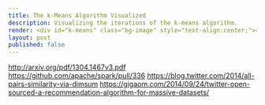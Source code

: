 ```yaml
---
title: The k-Means Algorithm Visualized
description: Visualizing the iterations of the k-means algorithm.
render: <div id="k-means" class="bg-image" style="text-align:center;"></div>
layout: post
published: false
---
```


http://arxiv.org/pdf/1304.1467v3.pdf
https://github.com/apache/spark/pull/336
https://blog.twitter.com/2014/all-pairs-similarity-via-dimsum
https://gigaom.com/2014/09/24/twitter-open-sourced-a-recommendation-algorithm-for-massive-datasets/
